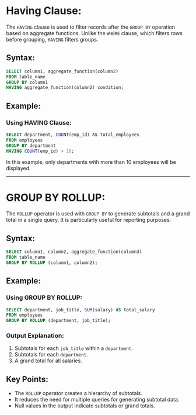# Having Clause:

The `HAVING` clause is used to filter records after the `GROUP BY` operation based on aggregate functions. Unlike the `WHERE` clause, which filters rows before grouping, `HAVING` filters groups.

## Syntax:
```sql
SELECT column1, aggregate_function(column2)
FROM table_name
GROUP BY column1
HAVING aggregate_function(column2) condition;
```

## Example:
### Using HAVING Clause:
```sql
SELECT department, COUNT(emp_id) AS total_employees
FROM employees
GROUP BY department
HAVING COUNT(emp_id) > 10;
```

In this example, only departments with more than 10 employees will be displayed.

---

# GROUP BY ROLLUP:

The `ROLLUP` operator is used with `GROUP BY` to generate subtotals and a grand total in a single query. It is particularly useful for reporting purposes.

## Syntax:
```sql
SELECT column1, column2, aggregate_function(column3)
FROM table_name
GROUP BY ROLLUP (column1, column2);
```

## Example:
### Using GROUP BY ROLLUP:
```sql
SELECT department, job_title, SUM(salary) AS total_salary
FROM employees
GROUP BY ROLLUP (department, job_title);
```

### Output Explanation:
1. Subtotals for each `job_title` within a `department`.
2. Subtotals for each `department`.
3. A grand total for all salaries.

## Key Points:
- The `ROLLUP` operator creates a hierarchy of subtotals.
- It reduces the need for multiple queries for generating subtotal data.
- Null values in the output indicate subtotals or grand totals.

